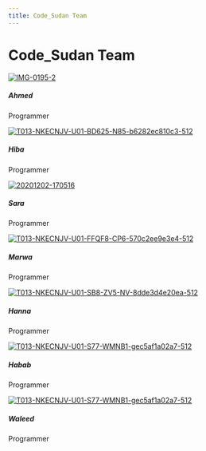 ```yaml
---
title: Code_Sudan Team
---
```


# Code_Sudan Team

<div class="container">
  <div class="row">

  <div class="col-md-4">   
      <div class="card text-center">
       <font size="150%"></font>
          <div class="card-body">
            <a href="https://ibb.co/jH4dzkp"><img src="https://i.ibb.co/jH4dzkp/IMG-0195-2.jpg" alt="IMG-0195-2" border="0"></a> 
              <h5 class="card-title">Ahmed</h5>
              <p class="card-text">Programmer</p>
          </div>
          <div class="card-footer text-muted">
              <a href="https://www.facebook.com/codesudan" class="mr-2"><i class="fab fa-facebook-f"></i></a>
              <a href="https://github.com/code-sudan" class="mr-2"><i class="fab fa-github"></i></a>
              <a href="https://twitter.com/CodeSudan" class="mr-2"><i class="fab fa-twitter"></i></a>
          </div>
      </div>
  </div>

  <div class="col-md-4">   
      <div class="card text-center">
          <font size="150%"></font>
          <div class="card-body">
         <a href="https://ibb.co/zZ7fbTw"><img src="https://i.ibb.co/zZ7fbTw/T013-NKECNJV-U01-BD625-N85-b6282ec810c3-512.jpg" alt="T013-NKECNJV-U01-BD625-N85-b6282ec810c3-512" border="0"></a>
              <h5 class="card-title">Hiba</h5>
              <p class="card-text">Programmer</p>
          </div>
          <div class="card-footer text-muted">
              <a href="https://www.facebook.com/codesudan" class="mr-2"><i class="fab fa-facebook-f"></i></a>
              <a href="https://github.com/code-sudan" class="mr-2"><i class="fab fa-github"></i></a>
              <a href="https://twitter.com/CodeSudan" class="mr-2"><i class="fab fa-twitter"></i></a>
          </div>
      </div>
  </div>

<div class="col-md-4">   
      <div class="card text-center">
          <font size="150%"></font>
          <div class="card-body">
            <a href="https://ibb.co/kc2tMMC"><img src="https://i.ibb.co/kc2tMMC/20201202-170516.jpg" alt="20201202-170516" border="0"></a>
              <h5 class="card-title">Sara</h5>
              <p class="card-text">Programmer</p>
          </div>
          <div class="card-footer text-muted">
              <a href="https://www.facebook.com/codesudan" class="mr-2"><i class="fab fa-facebook-f"></i></a>
              <a href="https://github.com/code-sudan" class="mr-2"><i class="fab fa-github"></i></a>
              <a href="https://twitter.com/CodeSudan" class="mr-2"><i class="fab fa-twitter"></i></a>
          </div>
      </div>
  </div>
  
</div>
    
</div>


<div class="container">
  <div class="row">

  <div class="col-md-4">   
      <div class="card text-center">
        <font size="150%"></font>
          <div class="card-body">
            <a href="https://ibb.co/80rX7QH"><img src="https://i.ibb.co/80rX7QH/T013-NKECNJV-U01-FFQF8-CP6-570c2ee9e3e4-512.png" alt="T013-NKECNJV-U01-FFQF8-CP6-570c2ee9e3e4-512" border="0"></a>
              <h5 class="card-title">Marwa</h5>
              <p class="card-text">Programmer</p>
          </div>
          <div class="card-footer text-muted">
              <a href="https://www.facebook.com/codesudan" class="mr-2"><i class="fab fa-facebook-f"></i></a>
              <a href="https://github.com/code-sudan" class="mr-2"><i class="fab fa-github"></i></a>
              <a href="https://twitter.com/CodeSudan" class="mr-2"><i class="fab fa-twitter"></i></a>
          </div>
      </div>
  </div>

  <div class="col-md-4">   
      <div class="card text-center">
          <font size="150%"></font>
          <div class="card-body">
            <a href="https://ibb.co/1XjhVYP"><img src="https://i.ibb.co/1XjhVYP/T013-NKECNJV-U01-SB8-ZV5-NV-8dde3d4e20ea-512.jpg" alt="T013-NKECNJV-U01-SB8-ZV5-NV-8dde3d4e20ea-512" border="0"></a>
              <h5 class="card-title">Hanna</h5>
              <p class="card-text">Programmer</p>
          </div>
          <div class="card-footer text-muted">
              <a href="https://www.facebook.com/codesudan" class="mr-2"><i class="fab fa-facebook-f"></i></a>
              <a href="https://github.com/code-sudan" class="mr-2"><i class="fab fa-github"></i></a>
              <a href="https://twitter.com/CodeSudan" class="mr-2"><i class="fab fa-twitter"></i></a>
          </div>
      </div>
  </div>

<div class="col-md-4">   
      <div class="card text-center">
          <font size="150%"></font>
          <div class="card-body">
            <a href="https://ibb.co/NxfZmp5"><img src="https://i.ibb.co/NxfZmp5/T013-NKECNJV-U01-S77-WMNB1-gec5af1a02a7-512.png" alt="T013-NKECNJV-U01-S77-WMNB1-gec5af1a02a7-512" border="0"></a>
              <h5 class="card-title">Habab</h5>
              <p class="card-text">Programmer</p>
          </div>
          <div class="card-footer text-muted">
              <a href="https://www.facebook.com/codesudan" class="mr-2"><i class="fab fa-facebook-f"></i></a>
              <a href="https://github.com/code-sudan" class="mr-2"><i class="fab fa-github"></i></a>
              <a href="https://twitter.com/CodeSudan" class="mr-2"><i class="fab fa-twitter"></i></a>
          </div>
      </div>
  </div>
  
  <div class="col-md-4">   
      <div class="card text-center">
        <font size="150%"></i></font>
          <div class="card-body">
            <a href="https://ibb.co/NxfZmp5"><img src="https://i.ibb.co/NxfZmp5/T013-NKECNJV-U01-S77-WMNB1-gec5af1a02a7-512.png" alt="T013-NKECNJV-U01-S77-WMNB1-gec5af1a02a7-512" border="0"></a>
              <h5 class="card-title">Waleed</h5>
              <p class="card-text">Programmer</p>
          </div>
          <div class="card-footer text-muted">
              <a href="https://www.facebook.com/codesudan" class="mr-2"><i class="fab fa-facebook-f"></i></a>
              <a href="https://github.com/code-sudan" class="mr-2"><i class="fab fa-github"></i></a>
              <a href="https://twitter.com/CodeSudan" class="mr-2"><i class="fab fa-twitter"></i></a>
          </div>
      </div>
  </div>
  
</div>
    
</div>

